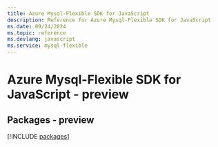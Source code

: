 ```yaml
---
title: Azure Mysql-Flexible SDK for JavaScript
description: Reference for Azure Mysql-Flexible SDK for JavaScript
ms.date: 09/24/2024
ms.topic: reference
ms.devlang: javascript
ms.service: mysql-flexible
---
```

# Azure Mysql-Flexible SDK for JavaScript - preview
## Packages - preview
[!INCLUDE [packages](mysql-flexible-index.md)]